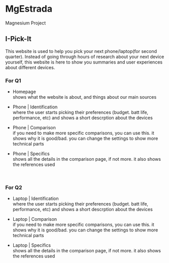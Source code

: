 # MgEstrada
Magnesium Project

## I-Pick-It
This website is used to help you pick your next phone/laptop(for second quarter). Instead of going through hours of research about your next device yourself, this website is here to show you summaries and user experiences about different devices.

### For Q1

- Homepage
    <br>
    shows what the website is about, and things about our main sources
    <br>
    
- Phone | Identification 
    <br>
    where the user starts picking their preferences (budget. batt life, performance, etc) and shows a short descrption about the devices
    <br>
    
- Phone | Comparison
    <br>
    if you need to make more specific comparisons, you can use this. it shows why it is good/bad. you can change the settings to show more technical parts
    <br>
    
- Phone | Specifics
    <br>
    shows all the details in the comparison page, if not more. it also shows the references used
    <br>
    
    <br>
    
### For Q2
- Laptop | Identification
    <br>
    where the user starts picking their preferences (budget. batt life, performance, etc) and shows a short descrption about the devices
    <br>
    
- Laptop | Comparison
    <br>
    if you need to make more specific comparisons, you can use this. it shows why it is good/bad. you can change the settings to show more technical parts
    <br>
    
- Laptop | Specifics
    <br>
    shows all the details in the comparison page, if not more. it also shows the references used
    <br>
